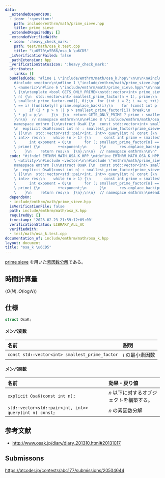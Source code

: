 ```yaml
---
data:
  _extendedDependsOn:
  - icon: ':question:'
    path: include/emthrm/math/prime_sieve.hpp
    title: prime sieve
  _extendedRequiredBy: []
  _extendedVerifiedWith:
  - icon: ':heavy_check_mark:'
    path: test/math/osa_k.test.cpp
    title: "\u6570\u5B66/osa_k \u6CD5"
  _isVerificationFailed: false
  _pathExtension: hpp
  _verificationStatusIcon: ':heavy_check_mark:'
  attributes:
    links: []
  bundledCode: "#line 1 \"include/emthrm/math/osa_k.hpp\"\n\n\n\n#include <utility>\n\
    #include <vector>\n\n#line 1 \"include/emthrm/math/prime_sieve.hpp\"\n\n\n\n#include\
    \ <numeric>\n#line 6 \"include/emthrm/math/prime_sieve.hpp\"\n\nnamespace emthrm\
    \ {\n\ntemplate <bool GETS_ONLY_PRIME>\nstd::vector<int> prime_sieve(const int\
    \ n) {\n  std::vector<int> smallest_prime_factor(n + 1), prime;\n  std::iota(smallest_prime_factor.begin(),\
    \ smallest_prime_factor.end(), 0);\n  for (int i = 2; i <= n; ++i) {\n    if (smallest_prime_factor[i]\
    \ == i) [[unlikely]] prime.emplace_back(i);\n    for (const int p : prime) {\n\
    \      if (i * p > n || p > smallest_prime_factor[i]) break;\n      smallest_prime_factor[i\
    \ * p] = p;\n    }\n  }\n  return GETS_ONLY_PRIME ? prime : smallest_prime_factor;\n\
    }\n\n}  // namespace emthrm\n\n\n#line 8 \"include/emthrm/math/osa_k.hpp\"\n\n\
    namespace emthrm {\n\nstruct OsaK {\n  const std::vector<int> smallest_prime_factor;\n\
    \n  explicit OsaK(const int n) : smallest_prime_factor(prime_sieve<false>(n))\
    \ {}\n\n  std::vector<std::pair<int, int>> query(int n) const {\n    std::vector<std::pair<int,\
    \ int>> res;\n    while (n > 1) {\n      const int prime = smallest_prime_factor[n];\n\
    \      int exponent = 0;\n      for (; smallest_prime_factor[n] == prime; n /=\
    \ prime) {\n        ++exponent;\n      }\n      res.emplace_back(prime, exponent);\n\
    \    }\n    return res;\n  }\n};\n\n}  // namespace emthrm\n\n\n"
  code: "#ifndef EMTHRM_MATH_OSA_K_HPP_\n#define EMTHRM_MATH_OSA_K_HPP_\n\n#include\
    \ <utility>\n#include <vector>\n\n#include \"emthrm/math/prime_sieve.hpp\"\n\n\
    namespace emthrm {\n\nstruct OsaK {\n  const std::vector<int> smallest_prime_factor;\n\
    \n  explicit OsaK(const int n) : smallest_prime_factor(prime_sieve<false>(n))\
    \ {}\n\n  std::vector<std::pair<int, int>> query(int n) const {\n    std::vector<std::pair<int,\
    \ int>> res;\n    while (n > 1) {\n      const int prime = smallest_prime_factor[n];\n\
    \      int exponent = 0;\n      for (; smallest_prime_factor[n] == prime; n /=\
    \ prime) {\n        ++exponent;\n      }\n      res.emplace_back(prime, exponent);\n\
    \    }\n    return res;\n  }\n};\n\n}  // namespace emthrm\n\n#endif  // EMTHRM_MATH_OSA_K_HPP_\n"
  dependsOn:
  - include/emthrm/math/prime_sieve.hpp
  isVerificationFile: false
  path: include/emthrm/math/osa_k.hpp
  requiredBy: []
  timestamp: '2023-02-23 21:59:12+09:00'
  verificationStatus: LIBRARY_ALL_AC
  verifiedWith:
  - test/math/osa_k.test.cpp
documentation_of: include/emthrm/math/osa_k.hpp
layout: document
title: "osa_k \u6CD5"
---
```


[prime sieve](prime_sieve.md) を用いた[素因数分解](prime_factorization.md)である。


## 時間計算量

$\langle O(N), O(\log{N}) \rangle$


## 仕様

```cpp
struct OsaK;
```

#### メンバ変数

|名前|説明|
|:--|:--|
|`const std::vector<int> smallest_prime_factor`|$i$ の最小素因数|

#### メンバ関数

|名前|効果・戻り値|
|:--|:--|
|`explicit OsaK(const int n);`|$n$ 以下に対するオブジェクトを構築する。|
|`std::vector<std::pair<int, int>> query(int n) const;`|$n$ の素因数分解|


## 参考文献

- http://www.osak.jp/diary/diary_201310.html#20131017


## Submissons

https://atcoder.jp/contests/abc177/submissions/20504644
